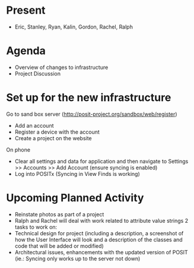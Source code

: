 # Present #
  * Eric, Stanley, Ryan, Kalin, Gordon, Rachel, Ralph

# Agenda #
  * Overview of changes to infrastructure
  * Project Discussion

# Set up for the new infrastructure #
Go to sand box server (http://posit-project.org/sandbox/web/register)
  * Add an account
  * Register a device with the account
  * Create a project on the website

On phone
  * Clear all settings and data for application and then navigate to Settings >> Accounts >> Add Account (ensure syncing is enabled)
  * Log into POSITx (Syncing in View Finds is working)

# Upcoming Planned Activity #
  * Reinstate photos as part of a project
  * Ralph and Rachel will deal with work related to attribute value strings
2 tasks to work on:
  * Technical design for project (including a description, a screenshot of how the User Interface will look and a description of the classes and code that will be added or modified)
  * Architectural issues, enhancements with the updated version of POSIT (ie.: Syncing only works up to the server not down)